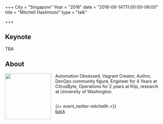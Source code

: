 +++
City = "Singapore"
Year = "2016"
date = "2016-06-14T11:00:00-06:00"
title = "Mitchell Hashimoto"
type = "talk"

+++

<div class="span-15">
  <div class="span-15 last">
    <h2>Keynote</h2>
    TBA
    <h2>About</h2>
    <p>
    <img src="https://pbs.twimg.com/profile_images/560587841445445632/YAgfrk50_400x400.jpeg" style="width: 150px; float: left; margin-right: 1em;">
    Automation Obsessed, Vagrant Creator, Author, DevOps community figure, Engineer for 4 Years at CitrusByte, Operations for 2 years at Kiip, research at University of Washington.</p>
    <br>
    {{< event_twitter mitchellh >}}
  </div>
  <a href="/events/2016-singapore/proposals/">back</a>
</div>
